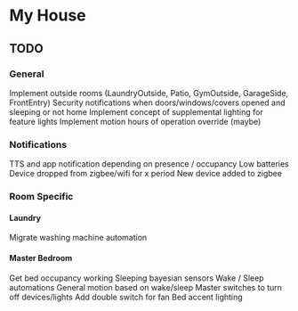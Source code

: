 # My House


## TODO

### General
Implement outside rooms (LaundryOutside, Patio, GymOutside, GarageSide, FrontEntry)
Security notifications when doors/windows/covers opened and sleeping or not home
Implement concept of supplemental lighting for feature lights
Implement motion hours of operation override (maybe)

### Notifications
TTS and app notification depending on presence / occupancy
Low batteries
Device dropped from zigbee/wifi for x period
New device added to zigbee 

### Room Specific

#### Laundry
Migrate washing machine automation

#### Master Bedroom
Get bed occupancy working
Sleeping bayesian sensors
Wake / Sleep automations
General motion based on wake/sleep
Master switches to turn off devices/lights
Add double switch for fan
Bed accent lighting